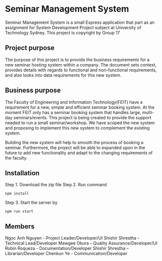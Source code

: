 # Seminar Management System
Seminar Management System is a small Express application that part as an assignment for System Development Project subject at University of Technology Sydney. This project is copyright by Group 17

## Project purpose
The purpose of this project is to provide the business requirements for a new seminar hosting system within a company. The document sets context, provides details with regards to functional and non-functional requirements, and also looks into data requirements for this new system. 

## Business purpose
The Faculty of Engineering and Information Technology(FEIT) have a requirement for a new, simple and efficient seminar booking system. At the moment FEIT only has a seminar booking system that handles large, multi-day seminars/events. This project is being created to provide the support needed to run a small seminar/workshop. We have scoped the new system and proposing to implement this new system to complement the existing system.

Building the new system will help to smooth the process of booking a seminar. Furthermore, the project will be able to expanded upon in the future to add new functionality and adapt to the changing requirements of the faculty.

## Installation
Step 1. Download the zip file
Step 2. Run command
```
npm install
```
Step 3. Start the server by
```
npm run start
```

## Members

Ngoc Anh Nguyen - Project Leader/Developer/UI
Shishir Shrestha - Technical Lead/Developer
Mawgee Okura – Quality Assurance/Developer/UI
Robin Roqueza - Documentation/Developer
Shishir Shrestha – Librarian/Developer
Chenkun Ye - Communication/Developer


